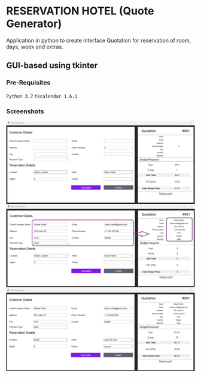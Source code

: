 # RESERVATION HOTEL (Quote Generator)
Application in python to create interface Quotation for reservation of room, days, week and extras.

## GUI-based using tkinter
### Pre-Requisites
`Python 3.7`
`tkcalendar 1.6.1`

### Screenshots
![alt text](https://github.com/Nor-Mand/hotelReservation/blob/main/images/picture_1.png)
![alt text](https://github.com/Nor-Mand/hotelReservation/blob/main/images/picture_2.png)
![alt text](https://github.com/Nor-Mand/hotelReservation/blob/main/images/picture_3.png)
